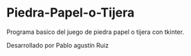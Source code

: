 # Piedra-Papel-o-Tijera

Programa basico del juego de piedra papel o tijera con tkinter.

Desarrollado por Pablo agustín Ruiz
